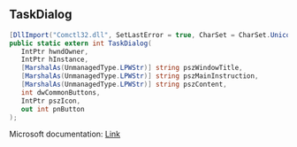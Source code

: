 ## TaskDialog

```csharp
[DllImport("Comctl32.dll", SetLastError = true, CharSet = CharSet.Unicode)]
public static extern int TaskDialog(
   IntPtr hwndOwner,
   IntPtr hInstance,
   [MarshalAs(UnmanagedType.LPWStr)] string pszWindowTitle,
   [MarshalAs(UnmanagedType.LPWStr)] string pszMainInstruction,
   [MarshalAs(UnmanagedType.LPWStr)] string pszContent,
   int dwCommonButtons,
   IntPtr pszIcon,
   out int pnButton
);
```

Microsoft documentation: [Link](https://docs.microsoft.com/en-us/windows/win32/api/commctrl/nf-commctrl-taskdialog)
